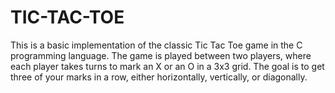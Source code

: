 # TIC-TAC-TOE
This is a basic implementation of the classic Tic Tac Toe game in the C programming language. The game is played between two players, where each player takes turns to mark an X or an O in a 3x3 grid. The goal is to get three of your marks in a row, either horizontally, vertically, or diagonally.
